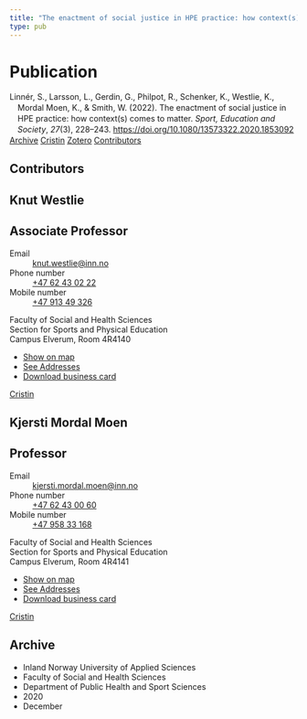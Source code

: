```yaml
---
title: "The enactment of social justice in HPE practice: how context(s) comes to matter"
type: pub
---
```

<h1>Publication</h1>
<article id="csl-bib-container-IQ7786AK" class="csl-bib-container">
  <div class="csl-bib-body" style="line-height: 1.35; padding-left: 1em; text-indent:-1em;">
  <div class="csl-entry">Linn&#xE9;r, S., Larsson, L., Gerdin, G., Philpot, R., Schenker, K., Westlie, K., Mordal Moen, K., &amp; Smith, W. (2022). The enactment of social justice in HPE practice: how context(s) comes to matter. <i>Sport, Education and Society</i>, <i>27</i>(3), 228&#x2013;243. <a href="https://doi.org/10.1080/13573322.2020.1853092">https://doi.org/10.1080/13573322.2020.1853092</a></div>
</div>
  <div class="csl-bib-buttons">
    <a href="#taxonomy-article-IQ7786AK" class="csl-bib-button">Archive</a>
    <a href="https://app.cristin.no/results/show.jsf?id=1855590" alt="Cristin URL" class="csl-bib-button">Cristin</a>
    <a href="http://zotero.org/groups/5022929/items/IQ7786AK" alt="Zotero URL" class="csl-bib-button">Zotero</a>
    <a href="#contributors-article-IQ7786AK" class="csl-bib-button">Contributors</a>
  </div>
  <div id="csl-bib-meta-container-IQ7786AK"></div>
</article>
<div id="csl-bib-meta-IQ7786AK" class="csl-bib-meta">
  <article id="contributors-article-IQ7786AK" class="contributors-article">
    <h1>Contributors</h1>
    <div class="personas">
<div class="vrtx-hinn-person-card">
<div class="photo">
<i class="lar la-user-circle missing-person"></i>
</div>
<div class="info">
<hgroup><h1>Knut Westlie</h1>
<h2>Associate Professor</h2>
</hgroup><dl>
<dt>Email</dt>
<dd>
<a href="mailto:knut.westlie@inn.no">knut.westlie@inn.no</a>
</dd>
<dt>Phone number</dt>
<dd><a href="tel:+4762430222">
+47 62 43 02 22
</a></dd>
<dt>Mobile number</dt>
<dd><a href="tel:+4791349326">
+47 913 49 326
</a></dd>
</dl>
<p>
Faculty of Social and Health Sciences<br>
Section for Sports and Physical Education<br>
Campus Elverum,
Room 4R4140
</p>
<ul class="vrtx-hinn-links">
<li><a href="https://www.google.com/maps?q=60.88156,11.53723">Show on map</a></li>
<li><a href="https://www.inn.no/english/find-an-employee/knut-westlie.html#vrtx-hinn-addresses">See Addresses</a></li>
<li><a href="https://www.inn.no/english/find-an-employee/knut-westlie.html?vrtx=vcf">Download business card</a></li>
</ul>
</div>
</div>
<a href="https://app.cristin.no/persons/show.jsf?id=620342" alt="Cristin URL" class="personas-cristin">Cristin</a>
</div> <div class="personas">
<div class="vrtx-hinn-person-card">
<div class="photo">
<i class="lar la-user-circle missing-person"></i>
</div>
<div class="info">
<hgroup><h1>Kjersti Mordal Moen</h1>
<h2>Professor</h2>
</hgroup><dl>
<dt>Email</dt>
<dd>
<a href="mailto:kjersti.mordal.moen@inn.no">kjersti.mordal.moen@inn.no</a>
</dd>
<dt>Phone number</dt>
<dd><a href="tel:+4762430060">
+47 62 43 00 60
</a></dd>
<dt>Mobile number</dt>
<dd><a href="tel:+4795833168">
+47 958 33 168
</a></dd>
</dl>
<p>
Faculty of Social and Health Sciences<br>
Section for Sports and Physical Education<br>
Campus Elverum,
Room 4R4141
</p>
<ul class="vrtx-hinn-links">
<li><a href="https://www.google.com/maps?q=60.88156,11.53723">Show on map</a></li>
<li><a href="https://www.inn.no/english/find-an-employee/kjersti-mordal-moen.html#vrtx-hinn-addresses">See Addresses</a></li>
<li><a href="https://www.inn.no/english/find-an-employee/kjersti-mordal-moen.html?vrtx=vcf">Download business card</a></li>
</ul>
</div>
</div>
<a href="https://app.cristin.no/persons/show.jsf?id=53554" alt="Cristin URL" class="personas-cristin">Cristin</a>
</div>
  </article>
  <article id="taxonomy-article-IQ7786AK" class="taxonomy-article">
    <h1>Archive</h1>
    <ul>
      <li>Inland Norway University of Applied Sciences</li>
      <li>Faculty of Social and Health Sciences</li>
      <li>Department of Public Health and Sport Sciences</li>
      <li>2020</li>
      <li>December</li>
    </ul>
  </article>
</div>
